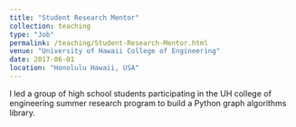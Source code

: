 ```yaml
---
title: "Student Research Mentor"
collection: teaching
type: "Job"
permalink: /teaching/Student-Research-Mentor.html
venue: "University of Hawaii College of Engineering"
date: 2017-06-01
location: "Honolulu Hawaii, USA"
---
```


I led a group of high school students participating in the UH college of engineering summer research program to build a Python graph algorithms library.
